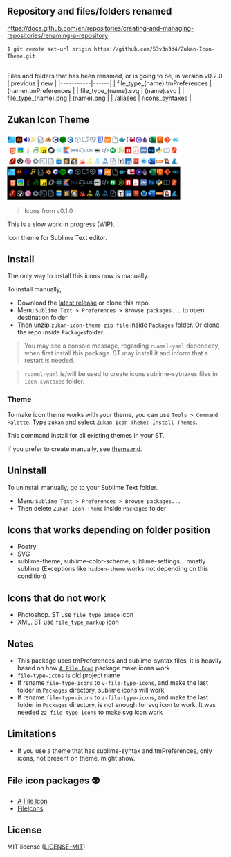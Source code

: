 ## Repository and files/folders renamed

https://docs.github.com/en/repositories/creating-and-managing-repositories/renaming-a-repository
```
$ git remote set-url origin https://github.com/53v3n3d4/Zukan-Icon-Theme.git


```

Files and folders that has been renamed, or is going to be, in version v0.2.0.
| previous | new |
|-----------|------|
| file_type_(name).tmPreferences | (name).tmPreferences  |
| file_type_(name).svg | (name).svg  |
| file_type_(name).png | (name).png  |
| /aliases | /icons_syntaxes |

## Zukan Icon Theme

![file type icons](assets/screenshot.png "Screenshot")

> Icons from v0.1.0

This is a slow work in progress (WIP).  

Icon theme for Sublime Text editor.  

## Install

The only way to install this icons now is manually.  

To install manually,  
- Download the [latest release](https://github.com/53v3n3d4/Zukan-Icon-Theme/releases) or clone this repo.  
- Menu `Sublime Text > Preferences > Browse packages...` to open destination folder  
- Then unzip `zukan-icon-theme zip file` inside `Packages` folder. Or clone the repo inside `Packages`folder.  

> You may see a console message, regarding `ruamel-yaml` dependecy, when first install this package. ST may install it and inform that a restart is needed.

> `ruamel-yaml` is/will be used to create icons sublime-sytnaxes files in `icon-syntaxes` folder.

### Theme

To make icon theme works with your theme, you can use `Tools > Command Palette`. Type `zukan` and select `Zukan Icon Theme: Install Themes`.  

This command install for all existing themes in your ST.

If you prefer to create manually, see [theme.md](https://github.com/53v3n3d4/Zukan-Icon-Theme/blob/main/docs/theme.md).  

## Uninstall

To uninstall manually, go to your Sublime Text folder.  
- Menu `Sublime Text > Preferences > Browse packages...`  
- Then delete `Zukan-Icon-Theme` inside `Packages` folder  

## Icons that works depending on folder position

- Poetry  
- SVG  
- sublime-theme, sublime-color-scheme, sublime-settings... mostly sublime (Exceptions like `hidden-theme` works not depending on this condition)  

## Icons that do not work

- Photoshop. ST use `file_type_image` icon  
- XML. ST use `file_type_markup` icon  

## Notes
- This package uses tmPreferences and sublime-syntax files, it is heavily based on how [`A File Icon`](https://github.com/SublimeText/AFileIcon) package make icons work  
- `file-type-icons` is old project name  
- If rename `file-type-icons` to `v-file-type-icons`, and make the last folder in `Packages` directory, sublime icons will work  
- If rename `file-type-icons` to `z-file-type-icons`, and make the last folder in `Packages` directory, is not enough for svg icon to work. It was needed `zz-file-type-icons` to make svg icon work  

## Limitations
- If you use a theme that has sublime-syntax and tmPreferences, only icons, not present on theme, might show.  


## File icon packages :alien:

- [A File Icon](https://github.com/SublimeText/AFileIcon)  
- [FileIcons](https://github.com/braver/FileIcons)  

## License

MIT license ([LICENSE-MIT](LICENSE))  